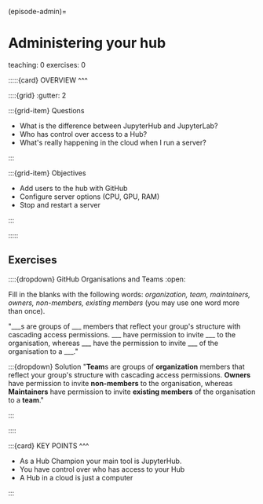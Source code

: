 (episode-admin)=
# Administering your hub

teaching: 0
exercises: 0

:::::{card} 
OVERVIEW
^^^

::::{grid}
:gutter: 2

:::{grid-item}
Questions

- What is the difference between JupyterHub and JupyterLab?
- Who has control over access to a Hub?
- What's really happening in the cloud when I run a server?

:::

:::{grid-item}
Objectives

- Add users to the hub with GitHub
- Configure server options (CPU, GPU, RAM)
- Stop and restart a server

:::

:::::

## Exercises

::::{dropdown} GitHub Organisations and Teams
:open:

Fill in the blanks with the following words: *organization, team, maintainers, owners, non-members, existing members* (you may use one word more than once).

"___s are groups of ___ members that reflect your group's structure with cascading access permissions. ___ have permission to invite ___ to the organisation, whereas ___ have the permission to invite ___ of the organisation to a ___."

:::{dropdown} Solution
"**Team**s are groups of **organization** members that reflect your group's structure with cascading access permissions. **Owners** have permission to invite **non-members** to the organisation, whereas **Maintainers** have permission to invite **existing members** of the organisation to a **team**."

:::

::::

:::{card} 
KEY POINTS
^^^
- As a Hub Champion your main tool is JupyterHub.
- You have control over who has access to your Hub 
- A Hub in a cloud is just a computer

:::
